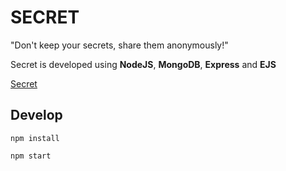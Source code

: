 # SECRET

"Don't keep your secrets, share them anonymously!"

Secret is developed using **NodeJS**, **MongoDB**, **Express** and **EJS**

[Secret](https://github.com/debajitdeb11/share-secret/docs/secret.png)

## Develop

`npm install`

`npm start`
